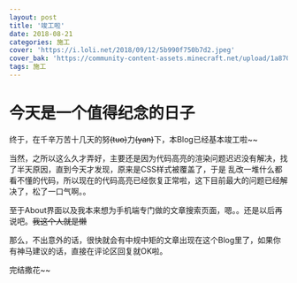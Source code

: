 ```yaml
---
layout: post
title: '竣工啦'
date: 2018-08-21
categories: 施工
cover: 'https://i.loli.net/2018/09/12/5b990f750b7d2.jpeg'
cover_bak: 'https://community-content-assets.minecraft.net/upload/1a870723d49ef6c66dc02cbeca5b6047-MassiveTile.jpeg'
tags: 施工
---
```

# 今天是一个值得纪念的日子

终于，在千辛万苦十几天的努~~(tuo)~~力~~(yan)~~下，本Blog已经基本竣工啦~~

当然，之所以这么久才弄好，主要还是因为代码高亮的渲染问题迟迟没有解决，找了半天原因，直到今天才发现，原来是CSS样式被覆盖了，于是
乱改一堆什么都看不懂的代码，所以现在的代码高亮已经恢复正常啦，这下目前最大的问题已经解决了，松了一口气啊。。

至于About界面以及我本来想为手机端专门做的文章搜索页面，嗯。。还是以后再说吧。~~我这个人就是懒~~

那么，不出意外的话，很快就会有中规中矩的文章出现在这个Blog里了，如果你有神马建议的话，直接在评论区回复就OK啦。

完结撒花~~
